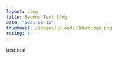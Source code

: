 ```yaml
---
layout: blog
title: Second Test Blog
date: "2021-08-12"
thumbnail: /images/uploads/BWordLogo.png
rating: 1
---
```

test test